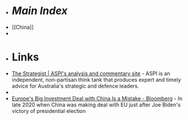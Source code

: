 - # _Main Index_
- [[China]]
-
- # Links
- [The Strategist | ASPI's analysis and commentary site](https://www.aspistrategist.org.au/) - ASPI is an independent, non-partisan think tank that produces expert and timely advice for Australia's strategic and defence leaders.
-
- [Europe's Big Investment Deal with China Is a Mistake - Bloomberg](https://www.bloomberg.com/opinion/articles/2020-12-30/europe-s-big-investment-deal-with-china-is-a-mistake?srnd=opinion-politics-and-policy) - In late 2020 when China was making deal with EU just after Joe Biden's victory of presidential election